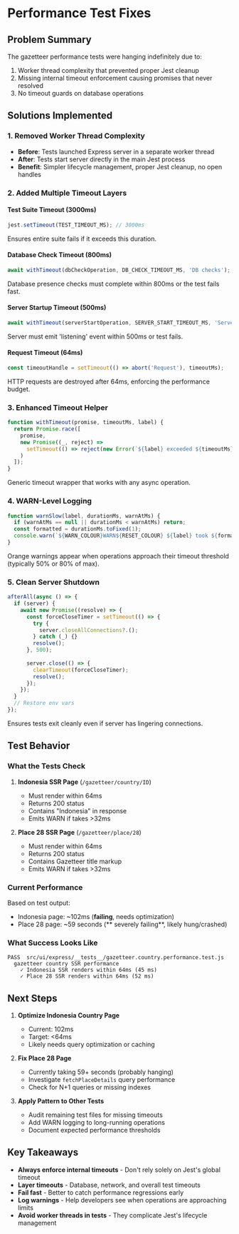 # Performance Test Fixes

## Problem Summary

The gazetteer performance tests were hanging indefinitely due to:
1. Worker thread complexity that prevented proper Jest cleanup
2. Missing internal timeout enforcement causing promises that never resolved
3. No timeout guards on database operations

## Solutions Implemented

### 1. Removed Worker Thread Complexity
- **Before**: Tests launched Express server in a separate worker thread
- **After**: Tests start server directly in the main Jest process
- **Benefit**: Simpler lifecycle management, proper Jest cleanup, no open handles

### 2. Added Multiple Timeout Layers

#### Test Suite Timeout (3000ms)
```javascript
jest.setTimeout(TEST_TIMEOUT_MS); // 3000ms
```
Ensures entire suite fails if it exceeds this duration.

#### Database Check Timeout (800ms)
```javascript
await withTimeout(dbCheckOperation, DB_CHECK_TIMEOUT_MS, 'DB checks');
```
Database presence checks must complete within 800ms or the test fails fast.

#### Server Startup Timeout (500ms)
```javascript
await withTimeout(serverStartOperation, SERVER_START_TIMEOUT_MS, 'Server startup');
```
Server must emit 'listening' event within 500ms or test fails.

#### Request Timeout (64ms)
```javascript
const timeoutHandle = setTimeout(() => abort('Request'), timeoutMs);
```
HTTP requests are destroyed after 64ms, enforcing the performance budget.

### 3. Enhanced Timeout Helper
```javascript
function withTimeout(promise, timeoutMs, label) {
  return Promise.race([
    promise,
    new Promise((_, reject) => 
      setTimeout(() => reject(new Error(`${label} exceeded ${timeoutMs}ms timeout`)), timeoutMs)
    )
  ]);
}
```
Generic timeout wrapper that works with any async operation.

### 4. WARN-Level Logging
```javascript
function warnSlow(label, durationMs, warnAtMs) {
  if (warnAtMs == null || durationMs < warnAtMs) return;
  const formatted = durationMs.toFixed(1);
  console.warn(`${WARN_COLOUR}WARN${RESET_COLOUR} ${label} took ${formatted}ms (threshold ${warnAtMs}ms)`);
}
```
Orange warnings appear when operations approach their timeout threshold (typically 50% or 80% of max).

### 5. Clean Server Shutdown
```javascript
afterAll(async () => {
  if (server) {
    await new Promise((resolve) => {
      const forceCloseTimer = setTimeout(() => {
        try {
          server.closeAllConnections?.();
        } catch (_) {}
        resolve();
      }, 500);
      
      server.close(() => {
        clearTimeout(forceCloseTimer);
        resolve();
      });
    });
  }
  // Restore env vars
});
```
Ensures tests exit cleanly even if server has lingering connections.

## Test Behavior

### What the Tests Check

1. **Indonesia SSR Page** (`/gazetteer/country/ID`)
   - Must render within 64ms
   - Returns 200 status
   - Contains "Indonesia" in response
   - Emits WARN if takes >32ms

2. **Place 28 SSR Page** (`/gazetteer/place/28`)
   - Must render within 64ms
   - Returns 200 status
   - Contains Gazetteer title markup
   - Emits WARN if takes >32ms

### Current Performance

Based on test output:
- Indonesia page: ~102ms (**failing**, needs optimization)
- Place 28 page: ~59 seconds (** severely failing**, likely hung/crashed)

### What Success Looks Like

```
PASS  src/ui/express/__tests__/gazetteer.country.performance.test.js
  gazetteer country SSR performance
    ✓ Indonesia SSR renders within 64ms (45 ms)
    ✓ Place 28 SSR renders within 64ms (52 ms)
```

## Next Steps

1. **Optimize Indonesia Country Page**
   - Current: 102ms
   - Target: <64ms
   - Likely needs query optimization or caching

2. **Fix Place 28 Page**
   - Currently taking 59+ seconds (probably hanging)
   - Investigate `fetchPlaceDetails` query performance
   - Check for N+1 queries or missing indexes

3. **Apply Pattern to Other Tests**
   - Audit remaining test files for missing timeouts
   - Add WARN logging to long-running operations
   - Document expected performance thresholds

## Key Takeaways

- **Always enforce internal timeouts** - Don't rely solely on Jest's global timeout
- **Layer timeouts** - Database, network, and overall test timeouts
- **Fail fast** - Better to catch performance regressions early
- **Log warnings** - Help developers see when operations are approaching limits
- **Avoid worker threads in tests** - They complicate Jest's lifecycle management

